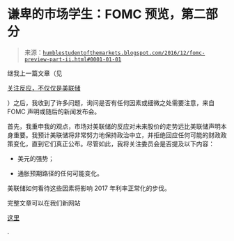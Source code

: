 <!--yml

分类：未分类

日期：2024-05-18 02:58:48

-->

# 谦卑的市场学生：FOMC 预览，第二部分

> 来源：[`humblestudentofthemarkets.blogspot.com/2016/12/fomc-preview-part-ii.html#0001-01-01`](https://humblestudentofthemarkets.blogspot.com/2016/12/fomc-preview-part-ii.html#0001-01-01)

继我上一篇文章（见

[关注反应，不仅仅是美联储](https://humblestudentofthemarkets.com/2016/12/11/watch-reaction-not-just-fed/)

）之后，我收到了许多问题，询问是否有任何因素或细微之处需要注意，来自 FOMC 声明或随后的新闻发布会。

首先，我重申我的观点，市场对美联储的反应对未来股价的走势远比美联储声明本身重要。我预计美联储将非常努力地保持政治中立，并拒绝回应任何可能的财政政策变化，直到它们真正公布。尽管如此，我将关注委员会是否提及以下内容：

+   美元的强势；

+   通胀预期路径的任何可能变化。

美联储如何看待这些因素将影响 2017 年利率正常化的步伐。

完整文章可以在我们新网站

[这里](https://humblestudentofthemarkets.com/2016/12/12/fomc-preview-part-ii/)

.
